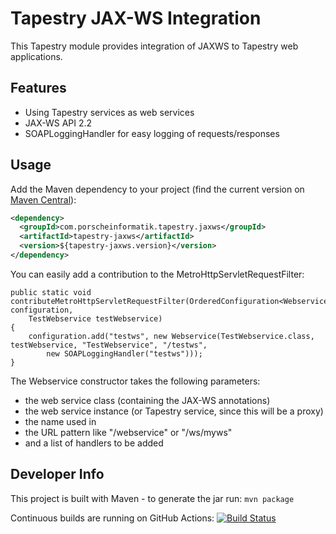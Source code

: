 # Tapestry JAX-WS Integration

This Tapestry module provides integration of JAXWS to Tapestry web applications.

## Features

 * Using Tapestry services as web services
 * JAX-WS API 2.2
 * SOAPLoggingHandler for easy logging of requests/responses

## Usage

Add the Maven dependency to your project (find the current version on [Maven Central](https://search.maven.org/search?q=g:com.porscheinformatik.tapestry.jaxws%20AND%20a:tapestry-jaxws)):

```xml
<dependency>
  <groupId>com.porscheinformatik.tapestry.jaxws</groupId>
  <artifactId>tapestry-jaxws</artifactId>
  <version>${tapestry-jaxws.version}</version>
</dependency>
```
 
You can easily add a contribution to the MetroHttpServletRequestFilter:
 
	public static void contributeMetroHttpServletRequestFilter(OrderedConfiguration<Webservice> configuration,
		TestWebservice testWebservice)
	{
		configuration.add("testws", new Webservice(TestWebservice.class, testWebservice, "TestWebservice", "/testws",
			new SOAPLoggingHandler("testws")));
	}

The Webservice constructor takes the following parameters:

 * the web service class (containing the JAX-WS annotations)
 * the web service instance (or Tapestry service, since this will be a proxy)
 * the name used in 
 * the URL pattern like "/webservice" or "/ws/myws"
 * and a list of handlers to be added
 
## Developer Info

This project is built with Maven - to generate the jar run: `mvn package`

Continuous builds are running on GitHub Actions: [![Build Status](https://github.com/porscheinformatik/tapestry-jaxws/workflows/Build/badge.svg)](https://github.com/porscheinformatik/tapestry-jaxws/actions)
